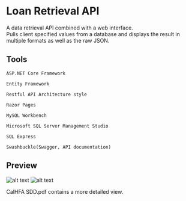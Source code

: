 # Loan Retrieval API
A data retrieval API combined with a web interface.  
Pulls client specified values from a database and displays the result in multiple formats as well as the raw JSON. 

## Tools   

`ASP.NET Core Framework`

`Entity Framework`

`Restful API Architecture style`

`Razor Pages`

`MySQL Workbench`

`Microsoft SQL Server Management Studio`

`SQL Express`

`Swashbuckle(Swagger, API documentation)`

## Preview

![alt text](https://i.imgur.com/hLCFLDg.png)
![alt text](https://i.imgur.com/YUNKtcU.png)



CalHFA SDD.pdf contains a more detailed view.
